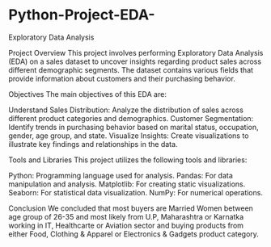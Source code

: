 # Python-Project-EDA-
Exploratory Data Analysis

Project Overview
This project involves performing Exploratory Data Analysis (EDA) on a sales dataset to uncover insights regarding product sales across different demographic segments. The dataset contains various fields that provide information about customers and their purchasing behavior.

Objectives
The main objectives of this EDA are:

Understand Sales Distribution: Analyze the distribution of sales across different product categories and demographics.
Customer Segmentation: Identify trends in purchasing behavior based on marital status, occupation, gender, age group, and state.
Visualize Insights: Create visualizations to illustrate key findings and relationships in the data.

Tools and Libraries
This project utilizes the following tools and libraries:

Python: Programming language used for analysis.
Pandas: For data manipulation and analysis.
Matplotlib: For creating static visualizations.
Seaborn: For statistical data visualization.
NumPy: For numerical operations.

Conclusion
We concluded that most buyers are Married Women between age group of 26-35 and most likely from U.P, Maharashtra or Karnatka working in IT, Healthcarte or Aviation sector and buying products from either Food, Clothing & Apparel or Electronics & Gadgets product category.

